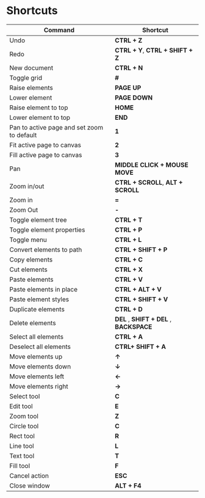 # Shortcuts


| Command | Shortcut |
| --- | --- |
| Undo | **CTRL + Z** |
| Redo | **CTRL + Y**, **CTRL + SHIFT + Z** |
| New document | **CTRL + N** |
| Toggle grid | **#** |
| Raise elements | **PAGE UP** |
| Lower element| **PAGE DOWN** |
| Raise element to top | **HOME** |
| Lower element to top | **END** |
| Pan to active page and set zoom to default | **1** |
| Fit active page to canvas | **2** |
| Fill active page to canvas | **3** |
| Pan | **MIDDLE CLICK + MOUSE MOVE** |
| Zoom in/out | **CTRL + SCROLL**, **ALT + SCROLL** |
| Zoom in | **=** |
| Zoom Out | **-** |
| Toggle element tree | **CTRL + T** |
| Toggle element properties | **CTRL + P** |
| Toggle menu | **CTRL + L** |
| Convert elements to path | **CTRL + SHIFT + P** |
| Copy elements | **CTRL + C** |
| Cut elements | **CTRL + X** |
| Paste elements | **CTRL + V** |
| Paste elements in place | **CTRL + ALT + V** |
| Paste element styles | **CTRL + SHIFT + V** |
| Duplicate elements | **CTRL + D** |
| Delete elements | **DEL** , **SHIFT + DEL** , **BACKSPACE** |
| Select all elements | **CTRL + A** |
| Deselect all elements | **CTRL+ SHIFT + A** |
| Move elements up | **&uarr;** |
| Move elements down | **&darr;** |
| Move elements left | **&larr;** |
| Move elements right | **&rarr;** |
| Select tool | **C** |
| Edit tool | **E** |
| Zoom tool | **Z** |
| Circle tool | **C** |
| Rect tool | **R** |
| Line tool | **L** |
| Text tool | **T** |
| Fill tool | **F** |
| Cancel action | **ESC** |
| Close window | **ALT + F4** |
